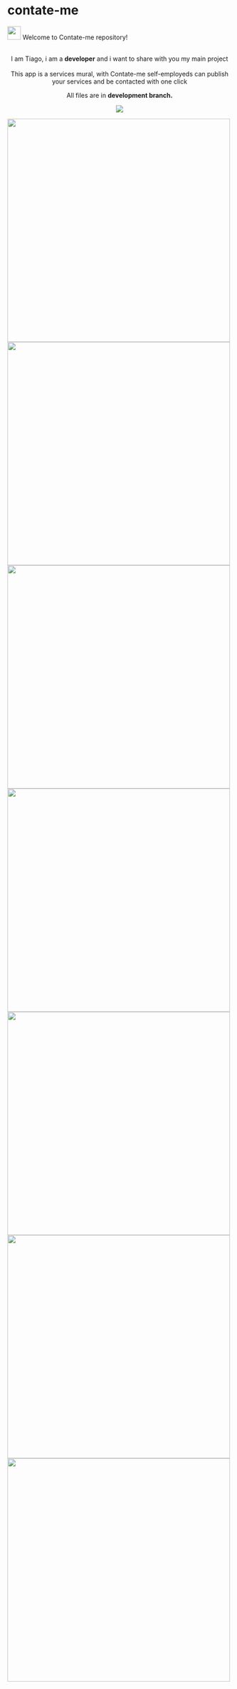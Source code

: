 # contate-me


<span align="start">
<img src="https://raw.githubusercontent.com/iampavangandhi/iampavangandhi/master/gifs/Hi.gif" width="30px"> Welcome to Contate-me repository! </h2><br><br>
</span>

<p align="center">
  I am Tiago, i am a <strong>developer</strong> and i want to share with you my main project<br><br>This app is a services mural, with Contate-me self-employeds can publish your services and be contacted with one click <br />
</p>

<p align="center">
  All files are in <strong>development branch.</strong><br />
</p>

<p align="center">
  <a href="https://www.linkedin.com/in/tiago-salles-b56a131a7/" alt="Linkedin">
  <img src="https://img.shields.io/badge/-Linkedin-0e76a8?style=for-the-badge&logo=Linkedin&logoColor=white&link=https://www.linkedin.com/in/keidsonroby/" /></a>
</p>  

<p align="center">
 
 <img src="https://user-images.githubusercontent.com/73372510/154747880-ca56efcc-a591-4adf-be41-7d40dbc8765e.png" height="500"/><br>
 <img src="https://user-images.githubusercontent.com/73372510/154747874-35333bbe-869e-493d-8923-d21301d8c66c.png" height="500"/><br> 
 <img src="https://user-images.githubusercontent.com/73372510/154747879-05b54a3a-2d7c-401c-9bd5-dee108fa688d.png" height="500"/><br>
 <img src="https://user-images.githubusercontent.com/73372510/154747863-5824b369-2a14-4489-bd84-1e617b364116.png" height="500"/><br>
 <img src="https://user-images.githubusercontent.com/73372510/154747885-91d198ea-552a-4173-853b-2980144cdb10.png" height="500"/><br>
 <img src="https://user-images.githubusercontent.com/73372510/154747876-b601d694-9c2f-461f-a075-155a168fc0ee.png" height="500"/><br>
 <img src="https://user-images.githubusercontent.com/73372510/154747882-097e36bf-63bb-48ed-8e3a-ddb24eb28c99.png" height="500"/><br>


</p>
